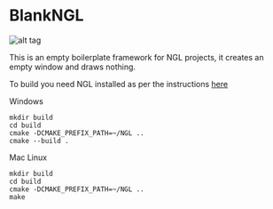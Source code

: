 # BlankNGL

![alt tag](http://nccastaff.bournemouth.ac.uk/jmacey/GraphicsLib/Demos/BlankNGL.png)

This is an empty boilerplate framework for NGL projects, it creates an empty window and draws nothing.

To build you need NGL installed as per the instructions [here](https://github.com/NCCA/NGL)

Windows

```
mkdir build
cd build
cmake -DCMAKE_PREFIX_PATH=~/NGL ..
cmake --build .

```

Mac Linux


```
mkdir build
cd build
cmake -DCMAKE_PREFIX_PATH=~/NGL ..
make 
```
